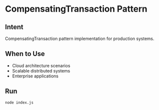 # CompensatingTransaction Pattern

## Intent
CompensatingTransaction pattern implementation for production systems.

## When to Use
- Cloud architecture scenarios
- Scalable distributed systems
- Enterprise applications

## Run
```bash
node index.js
```
